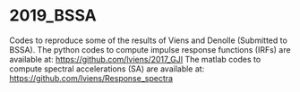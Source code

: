 # 2019_BSSA

Codes to reproduce some of the results of Viens and Denolle (Submitted to BSSA).
The python codes to compute impulse response functions (IRFs) are available at: https://github.com/lviens/2017_GJI
The matlab codes to compute spectral accelerations (SA) are available at: https://github.com/lviens/Response_spectra
